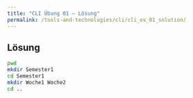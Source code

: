 ```yaml
---
title: "CLI Übung 01 – Lösung"
permalink: /tools-and-technologies/cli/cli_ex_01_solution/
---
```


## Lösung

```bash
pwd
mkdir Semester1
cd Semester1
mkdir Woche1 Woche2
cd ..
````
